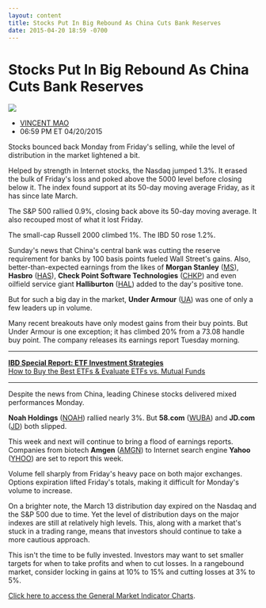 ```yaml
---
layout: content
title: Stocks Put In Big Rebound As China Cuts Bank Reserves
date: 2015-04-20 18:59 -0700
---
```



Stocks Put In Big Rebound As China Cuts Bank Reserves
======================================================


![](https://www.investors.com/wp-content/uploads/ibd-migrated-images/MPv_150421_635651388016115841.png)

* [VINCENT MAO](https://www.investors.com/author/maov/ "Posts by VINCENT MAO")
* 06:59 PM ET 04/20/2015




  

Stocks bounced back Monday from Friday's selling, while the level of distribution in the market lightened a bit.

  

Helped by strength in Internet stocks, the Nasdaq jumped 1.3%. It erased the bulk of Friday's loss and poked above the 5000 level before closing below it. The index found support at its 50-day moving average Friday, as it has since late March.

  

The S&P 500 rallied 0.9%, closing back above its 50-day moving average. It also recouped most of what it lost Friday.

  

The small-cap Russell 2000 climbed 1%. The IBD 50 rose 1.2%.

  

Sunday's news that China's central bank was cutting the reserve requirement for banks by 100 basis points fueled Wall Street's gains. Also, better-than-expected earnings from the likes of **Morgan Stanley** ([MS](https://research.investors.com/quote.aspx?symbol=MS)), **Hasbro** ([HAS](https://research.investors.com/quote.aspx?symbol=HAS)), **Check Point Software Technologies** ([CHKP](https://research.investors.com/quote.aspx?symbol=CHKP)) and even oilfield service giant **Halliburton** ([HAL](https://research.investors.com/quote.aspx?symbol=HAL)) added to the day's positive tone.

  

But for such a big day in the market, **Under Armour** ([UA](https://research.investors.com/quote.aspx?symbol=UA)) was one of only a few leaders up in volume.

  

Many recent breakouts have only modest gains from their buy points. But Under Armour is one exception; it has climbed 20% from a 73.08 handle buy point. The company releases its earnings report Tuesday morning.

  



---


  

[**IBD Special Report: ETF Investment Strategies**](https://www.investors.com/special-report/748384-etf-investment-strategies-tips-on-how-to-buy-the-best-etfs.aspx?src=BPLETF4)   
[How to Buy the Best ETFs & Evaluate ETFs vs. Mutual Funds](https://www.investors.com/special-report/748384-etf-investment-strategies-tips-on-how-to-buy-the-best-etfs.aspx?src=BPLETF4) 

  



---


Despite the news from China, leading Chinese stocks delivered mixed performances Monday.

  

**Noah Holdings** ([NOAH](https://research.investors.com/quote.aspx?symbol=NOAH)) rallied nearly 3%. But **58.com** ([WUBA](https://research.investors.com/quote.aspx?symbol=WUBA)) and **JD.com** ([JD](https://research.investors.com/quote.aspx?symbol=JD)) both slipped.

  

This week and next will continue to bring a flood of earnings reports. Companies from biotech **Amgen** ([AMGN](https://research.investors.com/quote.aspx?symbol=AMGN)) to Internet search engine **Yahoo** ([YHOO](https://research.investors.com/quote.aspx?symbol=YHOO)) are set to report this week.

  

Volume fell sharply from Friday's heavy pace on both major exchanges. Options expiration lifted Friday's totals, making it difficult for Monday's volume to increase.

  

On a brighter note, the March 13 distribution day expired on the Nasdaq and the S&P 500 due to time. Yet the level of distribution days on the major indexes are still at relatively high levels. This, along with a market that's stuck in a trading range, means that investors should continue to take a more cautious approach.

  

This isn't the time to be fully invested. Investors may want to set smaller targets for when to take profits and when to cut losses. In a rangebound market, consider locking in gains at 10% to 15% and cutting losses at 3% to 5%.

  

[Click here to access the General Market Indicator Charts](https://www.investors.com/pdf/GMI_042115.pdf).




